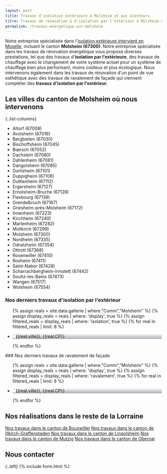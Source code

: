 ```yaml
---
layout: post
title: Travaux d'isolation extérieure à Molsheim et aux alentours
titre: Travaux de rénovation & d'isolation par l'extérieur à Molsheim et aux alentours
permalink: /travaux-energetique-sur-molsheim
---
```

Notre entreprise spécialisée dans l'[isolation extérieure intervient en Moselle](/isolation-extérieure/), incluant le canton <strong>Molsheim (67300)</strong>. 
Notre entreprise spécialisée dans les travaux de rénovation énergétique vous propose diverses prestations, tel que des travaux d'<strong>isolation par l'extérieure</strong>, des travaux de chauffage avec le changement de votre système actuel pour un système de chauffage bien plus performant, moins coûteux et plus écologique. Nous intervenons également dans les travaux de rénovation d'un point de vue esthétique avec des travaux de ravalement de façade qui viennent compléter des <strong>travaux d'isolation par l'extérieur.</strong>
## Les villes du canton de Molsheim où nous intervenons

{:.list-columns}
- Altorf (67008) 
- Avolsheim (67016) 
- Bergbieten (67030) 
- Bischoffsheim (67045) 
- Bœrsch (67052) 
- Dachstein (67080) 
- Dahlenheim (67081) 
- Dangolsheim (67085) 
- Dorlisheim (67101) 
- Duppigheim (67108) 
- Duttlenheim (67112) 
- Ergersheim (67127) 
- Ernolsheim-Bruche (67128) 
- Flexbourg (67139) 
- Grendelbruch (67167) 
- Griesheim-près-Molsheim (67172) 
- Innenheim (67223) 
- Kirchheim (67240) 
- Marlenheim (67282) 
- Mollkirch (67299) 
- Molsheim (67300) 
- Nordheim (67335) 
- Odratzheim (67354) 
- Ottrott (67368) 
- Rosenwiller (67410) 
- Rosheim (67411) 
- Saint-Nabor (67428) 
- Scharrachbergheim-Irmstett (67442) 
- Soultz-les-Bains (67473) 
- Wangen (67517) 
- Wolxheim (67554)  

### Nos derniers travaux d'isolation par l'extérieur
  <ul class="grid four">
  	{% assign reals = site.data.gallerie | where:"Comm","Molsheim" %}
    {% assign display_reals = reals | where: 'display', true %}
    {% assign filtered_reals = display_reals | where: 'isolation', true %}
    {% for real in filtered_reals | limit: 8 %}
      <li class="item-grid realisation" onclick="closebox()" style="background-image: linear-gradient(0deg, rgba(2,0,36,0.3197872899159664) 0%, rgba(255,255,255,0) 100%),url(../assets/images/realisations/{{real.img}});" data-image="{{real.img}}" data-ville="{{real.ville}}" data-cp="{{real.CP}}">
        <img src="../assets/images/realisations/{{real.img}}" alt="travaux de rénovation de façade à {{real.ville}}" style="display: none;">
        <p><img src="../assets/images/icones/map-marker.png" width="10">{{real.ville}}, {{real.CP}}</p>
      </li>
    {% endfor %}
  </ul>
### Nos derniers travaux de ravalement de façade
  <ul class="grid four">
  	{% assign reals = site.data.gallerie | where:"Comm","Molsheim" %}
    {% assign display_reals = reals | where: 'display', true %}
    {% assign filtered_reals = display_reals | where: 'ravalement', true %}
    {% for real in filtered_reals | limit: 8 %}
      <li class="item-grid realisation" onclick="closebox()" style="background-image: linear-gradient(0deg, rgba(2,0,36,0.3197872899159664) 0%, rgba(255,255,255,0) 100%),url(../assets/images/realisations/{{real.img}});" data-image="{{real.img}}" data-ville="{{real.ville}}" data-cp="{{real.CP}}">
        <img src="../assets/images/realisations/{{real.img}}" alt="travaux de rénovation de façade à {{real.ville}}" style="display: none;">
        <p><img src="../assets/images/icones/map-marker.png" width="10">{{real.ville}}, {{real.CP}}</p>
      </li>
    {% endfor %}
  </ul>

## Nos réalisations dans le reste de la Lorraine
[Nos travaux dans le canton de Bouxwiller](/travaux-energetique-sur-bouxwiller)
[Nos travaux dans le canton de Illkirch-Graffenstaden](/travaux-energetique-sur-illkirch-graffenstaden)
[Nos travaux dans le canton de Lingolsheim](/travaux-energetique-sur-lingolsheim)
[Nos travaux dans le canton de Mutzig](/travaux-energetique-sur-mutzig)
[Nos travaux dans le canton de Obernai](/travaux-energetique-sur-obernai)

## Nous contacter
{:.left}
{% include form.html %}